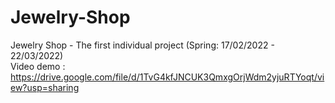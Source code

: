 # Jewelry-Shop
Jewelry Shop - The first individual project (Spring: 17/02/2022 - 22/03/2022)  
Video demo : https://drive.google.com/file/d/1TvG4kfJNCUK3QmxgOrjWdm2yjuRTYoqt/view?usp=sharing
